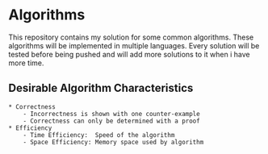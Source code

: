 # Algorithms

This repository contains my solution for some common algorithms. These algorithms will be implemented in multiple languages. Every solution will be tested before being pushed and will add more solutions to it when i have more time.

## Desirable Algorithm Characteristics

	* Correctness
		- Incorrectness is shown with one counter-example
		- Correctness can only be determined with a proof
	* Efficiency
		- Time Efficiency: 	Speed of the algorithm
		- Space Efficiency:	Memory space used by algorithm

